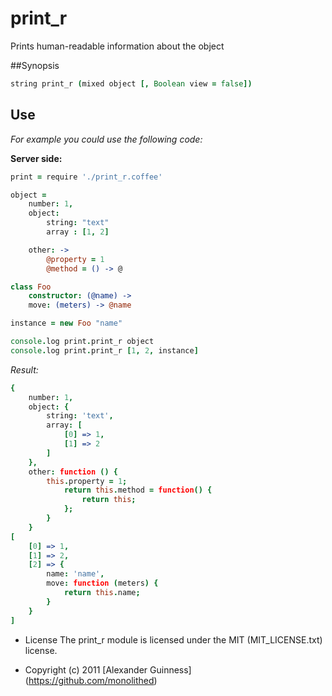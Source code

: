 # print_r

Prints human-readable information about the object

##Synopsis

```coffeescript
string print_r (mixed object [, Boolean view = false])
```

## Use
*For example you could use the following code:*

**Server side:**

```coffeescript
print = require './print_r.coffee'

object =
	number: 1,
	object:
		string: "text"
		array : [1, 2]

	other: ->
		@property = 1
		@method = () -> @

class Foo
	constructor: (@name) ->
	move: (meters) -> @name

instance = new Foo "name"

console.log print.print_r object
console.log print.print_r [1, 2, instance]
```

*Result:*

```coffeescript
{
	number: 1,
	object: {
		string: 'text',
		array: [
			[0] => 1,
			[1] => 2
		]
	},
	other: function () {
		this.property = 1;
			return this.method = function() {
				return this;
			};
		}
	}
[
	[0] => 1,
	[1] => 2,
	[2] => {
		name: 'name',
		move: function (meters) {
			return this.name;
		}
	}
]
```

* License
    The print_r module is licensed under the MIT (MIT_LICENSE.txt) license.

* Copyright (c) 2011 [Alexander Guinness] (https://github.com/monolithed)
